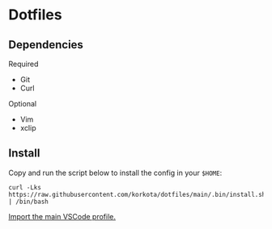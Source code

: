 # Dotfiles

## Dependencies

Required
- Git
- Curl

Optional
- Vim
- xclip

## Install

Copy and run the script below to install the config in your `$HOME`:

```shell
curl -Lks https://raw.githubusercontent.com/korkota/dotfiles/main/.bin/install.sh | /bin/bash
```

[Import the main VSCode profile.](https://vscode.dev/profile/github/44fb332e7c290d42496f2175ffa2fe46)

